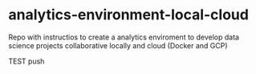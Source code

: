 # analytics-environment-local-cloud
 Repo with instructios to create a analytics enviroment to develop data science projects collaborative locally and cloud (Docker and GCP)


TEST push
